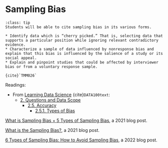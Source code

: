 # Sampling Bias

```{admonition} Learning Outcome
:class: tip
Students will be able to cite sampling bias in its various forms.
```

```{admonition} Sample Tasks
* Identify data which is “cherry picked.” That is, selecting data that supports a particular position while ignoring relevant contradictory evidence.
* Characterize a sample of data influenced by nonresponse bias and explain that this bias is influenced by the salience of a study or its social appeal.
* Explain and pinpoint studies that could be affected by interviewer bias or from a voluntary response sample.

{cite}`TMM026`
```

Readings:
* From [Learning Data Science](http://www.textbook.ds100.org/intro.html) {cite}`DATA100text`:
  * [2. Questions and Data Scope](http://www.textbook.ds100.org/ch/02/data_scope_intro.html)
  	* [2.5. Accuracy](http://www.textbook.ds100.org/ch/02/data_scope_accuracy.html)
	  * [2.5.1. Types of Bias](http://www.textbook.ds100.org/ch/02/data_scope_accuracy.html#types-of-bias)


[What is Sampling Bias + 5 Types of Sampling Bias](https://www.premise.com/blog/sampling-bias-what-you-need-to-know/), a 2021 blog post. 

[What is the Sampling Bias?](https://medium.com/analytics-vidhya/what-is-the-sampling-bias-bbde6560fa),  a 2021 blog post.

[6 Types of Sampling Bias: How to Avoid Sampling Bias](https://www.masterclass.com/articles/sampling-bias), a 2022 blog post.

